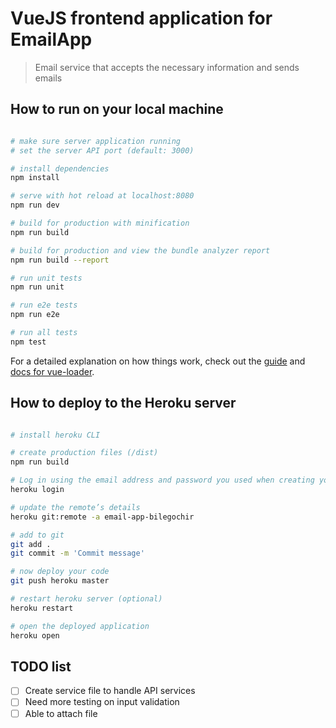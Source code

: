 # VueJS frontend application for EmailApp

> Email service that accepts the necessary information and sends emails

## How to run on your local machine

``` bash

# make sure server application running
# set the server API port (default: 3000)

# install dependencies
npm install

# serve with hot reload at localhost:8080
npm run dev

# build for production with minification
npm run build

# build for production and view the bundle analyzer report
npm run build --report

# run unit tests
npm run unit

# run e2e tests
npm run e2e

# run all tests
npm test

```
For a detailed explanation on how things work, check out the [guide](http://vuejs-templates.github.io/webpack/) and [docs for vue-loader](http://vuejs.github.io/vue-loader).

## How to deploy to the Heroku server

``` bash

# install heroku CLI

# create production files (/dist)
npm run build

# Log in using the email address and password you used when creating your Heroku account:
heroku login

# update the remote’s details
heroku git:remote -a email-app-bilegochir

# add to git
git add .
git commit -m 'Commit message'

# now deploy your code
git push heroku master

# restart heroku server (optional)
heroku restart

# open the deployed application
heroku open

```

## TODO list

- [ ] Create service file to handle API services
- [ ] Need more testing on input validation
- [ ] Able to attach file
